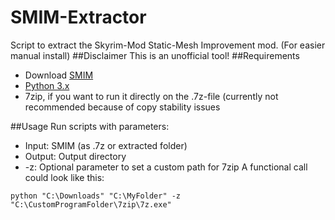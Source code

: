 # SMIM-Extractor
Script to extract the Skyrim-Mod Static-Mesh Improvement mod. (For easier manual install)
##Disclaimer
This is an unofficial tool!
##Requirements
- Download [SMIM](http://www.nexusmods.com/skyrim/mods/8655/ "SMIM")
- [Python 3.x ](https://www.python.org/)
- 7zip, if you want to run it directly on the .7z-file (currently not recommended because of copy stability issues

##Usage
Run scripts with parameters:
- Input: SMIM (as .7z or extracted folder)
- Output: Output directory
- -z: Optional parameter to set a custom path for 7zip
A functional call could look like this:
```
python "C:\Downloads" "C:\MyFolder" -z "C:\CustomProgramFolder\7zip\7z.exe"
```
